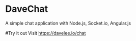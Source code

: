 # DaveChat
A simple chat application with Node.js, Socket.io, Angular.js

#Try it out
Visit https://davelee.io/chat
